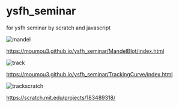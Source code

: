 # ysfh_seminar

for ysfh seminar by scratch and javascript

<img src="https://github.com/moumou3/ysfh_seminar/wiki/images/mandel_img.png" alt="mandel" title="mandelbrot">

https://moumou3.github.io/ysfh_seminar/MandelBlot/index.html

<img src="https://github.com/moumou3/ysfh_seminar/wiki/images/track_img.png" alt="track" title="trackingcurve">

https://moumou3.github.io/ysfh_seminar/TrackingCurve/index.html


<img src="https://github.com/moumou3/ysfh_seminar/wiki/images/tracking_scratch.png" alt="trackscratch" title="trackscratch">

https://scratch.mit.edu/projects/183489318/
